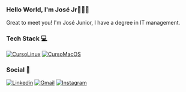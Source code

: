 
### Hello World, I'm José Jr👨🏻‍💻
Great to meet you! I'm José Junior, I have a degree in IT management.

### Tech Stack 💻
[![CursoLinux](https://img.shields.io/badge/Linux-FCC624?style=for-the-badge&logo=linux&logoColor=black)](https://4linux.com.br/)
[![CursoMacOS](https://img.shields.io/badge/mac%20os-000000?style=for-the-badge&logo=apple&logoColor=white)](https://drive.google.com/file/d/1-wJIqVLgr4UrDGMdPZywai1ejMdZuQET/view)

### Social 💬
[![Linkedin](https://img.shields.io/badge/LinkedIn-0077B5?style=for-the-badge&logo=linkedin&logoColor=white)](http://www.linkedin.com/in/joseadmjr)
[![Gmail](https://img.shields.io/badge/Gmail-D14836?style=for-the-badge&logo=gmail&logoColor=white)](http://joseadmjrbusiness@gmail.com/) 
[![Instagram](https://img.shields.io/badge/Instagram-E4405F?style=for-the-badge&logo=instagram&logoColor=white)](https://www.instagram.com/jose.mellojr/)
